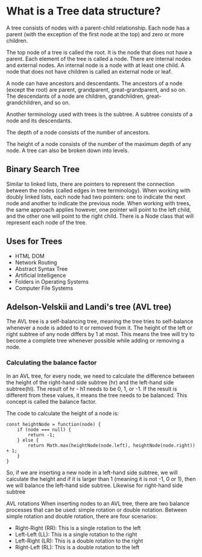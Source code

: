 # What is a Tree data structure?

A tree consists of nodes with a parent-child relationship. Each node has a parent (with the exception of the first node at the top) and zero or more children. 

The top node of a tree is called the root. It is the node that does not have a parent. Each element of the tree is called a node. There are internal nodes and external nodes. An internal node is a node with at least one child. A node that does not have children is called an external node or leaf. 

A node can have ancestors and descendants. The ancestors of a node (except the root) are parent, grandparent, great-grandparent, and so on. The descendants of a node are children, grandchildren, great-grandchildren, and so on. 

Another terminology used with trees is the subtree. A subtree consists of a node and its descendants. 

The depth of a node consists of the number of ancestors. 

The height of a node consists of the number of the maximum depth of any node. A tree can also be broken down into levels. 

## Binary Search Tree

Similar to linked lists, there are pointers to represent the connection between the nodes (called edges in tree terminology). When working with doubly linked lists, each node had two pointers: one to indicate the next node and another to indicate the previous node. When working with trees, the same approach applies however, one pointer will point to the left child, and the other one will point to the right child. There is a Node class that will represent each node of the tree. 

## Uses for Trees
- HTML DOM
- Network Routing
- Abstract Syntax Tree
- Artificial Intelligence
- Folders in Operating Systems
- Computer File Systems

## Adelson-Velskii and Landi's tree (AVL tree)

The AVL tree is a self-balancing tree, meaning the tree tries to self-balance whenever a node is added to it or removed from it. The height of the left or right subtree of any node differs by 1 at most. This means the tree will try to become a complete tree whenever possible while adding or removing a node.

### Calculating the balance factor

In an AVL tree, for every node, we need to calculate the difference between the height of the right-hand side subtree (hr) and the left-hand side subtree(hl). The result of hr - h1 needs to be 0, 1, or -1. If the result is different from these values, it means the tree needs to be balanced. This concept is called the balance factor.
 
The code to calculate the height of a node is:
```
const heightNode = function(node) {
    if (node === null) {
        return -1;
    } else {
        return Math.max(heightNode(node.left), heightNode(node.right)) + 1;
    }
}
```

So, if we are inserting a new node in a left-hand side subtree, we will calculate the height and if it is larger than 1 (meaning it is not -1, 0 or 1), then we will balance the left-hand side subtree. Likewise for right-hand side subtree

AVL rotations 
When inserting nodes to an AVL tree, there are two balance processes that can be used: simple rotation or double notation. Between simple rotation and double rotation, there are four scenarios: 
- Right-Right (RR): This is a single rotation to the left
- Left-Left (LL): This is a single rotation to the right
- Left-Right (LR): This is a double rotation to the right
- Right-Left (RL): This is a double rotation to the left